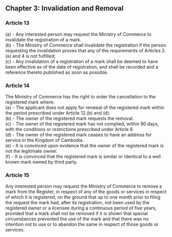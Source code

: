 ## Chapter 3: Invalidation and Removal

### Article 13
(a) - Any interested person may request the Ministry of Commerce to invalidate the registration of a mark.  
(b) - The Ministry of Commerce shall invalidate the registration if the person requesting the invalidation proves that any of the requirements of Articles 2.(a) and 4 is not fulfilled;  
(c) - Any invalidation of a registration of a mark shall be deemed to have been effective as of the date of registration, and shall be recorded and a reference thereto published as soon as possible.

### Article 14
The Ministry of Commerce has the right to order the cancellation to the registered mark where:  
(a) - The applicant does not apply for renewal of the registered mark within the period prescribed under Article 12.(b) and (d).  
(b) - The owner of the registered mark requests the removal.  
(c) - The owner of the registered mark has not complied, within 90 days, with the conditions or restrictions prescribed under Article 8.  
(d) - The owner of the registered mark ceases to have an address for service in the Kingdom of Cambodia.  
(e) - It is convinced upon evidence that the owner of the registered mark is not the legitimate owner.  
(f) - It is convinced that the registered mark is similar or identical to a well known mark owned by third party.

### Article 15
Any interested person may request the Ministry of Commerce to remove a mark from the Register, in respect of any of the goods or services in respect of which it is registered, on the ground that up to one month prior to filing the request the mark had, after its registration, not been used by the registered owner or a licensee during a continuous period of five years, provided that a mark shall not be removed if it is shown that special circumstances prevented the use of the mark and that there was no intention not to use or to abandon the same in respect of those goods or services.